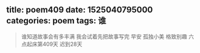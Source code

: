 title: poem409
date: 1525040795000
categories: poem
tags: 谁
---
> 谁知道故事会有多丰满
我会试着先把故事写完
早安
孤独小美
格致别趣
六点起床第409天 迟到28天